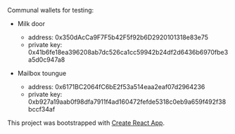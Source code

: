 Communal wallets for testing:

- Milk door

  - address: 0x350dAcCa9F7F5b42F5f92b6D2920101318e83e75
  - private key: 0x41b6fe18ea396208ab7dc526ca1cc59942b24df2d6436b6970fbe3a5d0c947a8

- Mailbox toungue
  - address: 0x6171BC2064fC6bE2f53a514eaa2eaf07d2964236
  - private key: 0xb927a19aab0f98dfa7911f4ad160472fefde5318c0eb9a659f492f38bccf34af

This project was bootstrapped with [Create React App](https://github.com/facebook/create-react-app).
